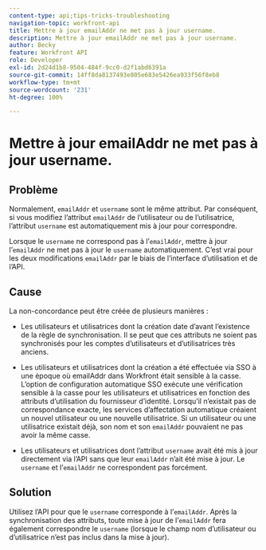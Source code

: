 ```yaml
---
content-type: api;tips-tricks-troubleshooting
navigation-topic: workfront-api
title: Mettre à jour emailAddr ne met pas à jour username.
description: Mettre à jour emailAddr ne met pas à jour username.
author: Becky
feature: Workfront API
role: Developer
exl-id: 2d24d1b8-9504-484f-9cc0-d2f1abd6391a
source-git-commit: 14ff8da8137493e805e683e5426ea933f56f8eb8
workflow-type: tm+mt
source-wordcount: '231'
ht-degree: 100%

---
```



# Mettre à jour emailAddr ne met pas à jour username.

## Problème

Normalement, `emailAddr` et `username` sont le même attribut. Par conséquent, si vous modifiez l’attribut `emailAddr` de l’utilisateur ou de l’utilisatrice, l’attribut `username` est automatiquement mis à jour pour correspondre.

Lorsque le `username` ne correspond pas à l’`emailAddr`, mettre à jour l’`emailAddr` ne met pas à jour le `username` automatiquement. C’est vrai pour les deux modifications `emailAddr` par le biais de l’interface d’utilisation et de l’API.

## Cause

La non-concordance peut être créée de plusieurs manières :

* Les utilisateurs et utilisatrices dont la création date d’avant l’existence de la règle de synchronisation. Il se peut que ces attributs ne soient pas synchronisés pour les comptes d’utilisateurs et d’utilisatrices très anciens.

* Les utilisateurs et utilisatrices dont la création a été effectuée via SSO à une époque où emailAddr dans Workfront était sensible à la casse. L’option de configuration automatique SSO exécute une vérification sensible à la casse pour les utilisateurs et utilisatrices en fonction des attributs d’utilisation du fournisseur d’identité. Lorsqu’il n’existait pas de correspondance exacte, les services d’affectation automatique créaient un nouvel utilisateur ou une nouvelle utilisatrice. Si un utilisateur ou une utilisatrice existait déjà, son nom et son `emailAddr` pouvaient ne pas avoir la même casse.

* Les utilisateurs et utilisatrices dont l’attribut `username` avait été mis à jour directement via l’API sans que leur `emailAddr` n’ait été mise à jour. Le `username` et l’`emailAddr` ne correspondent pas forcément.

## Solution

Utilisez l’API pour que le `username` corresponde à l’`emailAddr`. Après la synchronisation des attributs, toute mise à jour de l’`emailAddr` fera également correspondre le `username` (lorsque le champ nom d’utilisateur ou d’utilisatrice n’est pas inclus dans la mise à jour).
